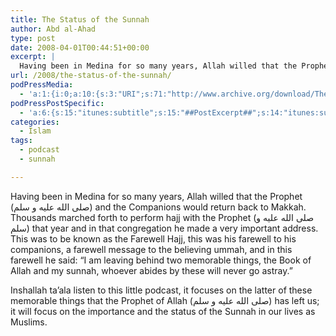 ```yaml
---
title: The Status of the Sunnah
author: Abd al-Ahad
type: post
date: 2008-04-01T00:44:51+00:00
excerpt: |
  Having been in Medina for so many years, Allah willed that the Prophet (صلى الله عليه و سلم) and the Companions would return back to Makkah. Thousands marched forth to perform hajj with the Prophet (صلى الله عليه و سلم) that year and in that congregation he made a very important address. This was to be known as the Farewell Hajj, this was his farewell to his companions, a farewell message to the believing ummah, and in this farewell he said: "I am leaving behind two memorable things, the Book of Allah and my sunnah, whoever abides by these will never go astray."  Inshallah ta'ala listen to this little podcast, it focuses on the latter of these memorable things that the Prophet of Allah (صلى الله عليه و سلم) has left us; it will focus on the importance and the status of the Sunnah in our lives as Muslims.
url: /2008/the-status-of-the-sunnah/
podPressMedia:
  - 'a:1:{i:0;a:10:{s:3:"URI";s:71:"http://www.archive.org/download/TheStatusOfTheSunnah/statusofsunnah.mp3";s:5:"title";s:0:"";s:4:"type";s:9:"audio_mp3";s:4:"size";s:1:"1";s:8:"duration";s:0:"";s:12:"previewImage";s:80:"http://www.ilmfruits.com/wp-content/plugins/podpress//images/vpreview_center.png";s:10:"dimensionW";s:3:"320";s:10:"dimensionH";s:3:"240";s:3:"rss";s:2:"on";s:4:"atom";s:2:"on";}}'
podPressPostSpecific:
  - 'a:6:{s:15:"itunes:subtitle";s:15:"##PostExcerpt##";s:14:"itunes:summary";s:15:"##PostExcerpt##";s:15:"itunes:keywords";s:17:"##WordPressCats##";s:13:"itunes:author";s:10:"##Global##";s:15:"itunes:explicit";s:7:"Default";s:12:"itunes:block";s:7:"Default";}'
categories:
  - Islam
tags:
  - podcast
  - sunnah

---
```

Having been in Medina for so many years, Allah willed that the Prophet (صلى الله عليه و سلم) and the Companions would return back to Makkah. Thousands marched forth to perform hajj with the Prophet (صلى الله عليه و سلم) that year and in that congregation he made a very important address. This was to be known as the Farewell Hajj, this was his farewell to his companions, a farewell message to the believing ummah, and in this farewell he said: &#8220;I am leaving behind two memorable things, the Book of Allah and my sunnah, whoever abides by these will never go astray.&#8221;

Inshallah ta&#8217;ala listen to this little podcast, it focuses on the latter of these memorable things that the Prophet of Allah (صلى الله عليه و سلم) has left us; it will focus on the importance and the status of the Sunnah in our lives as Muslims.